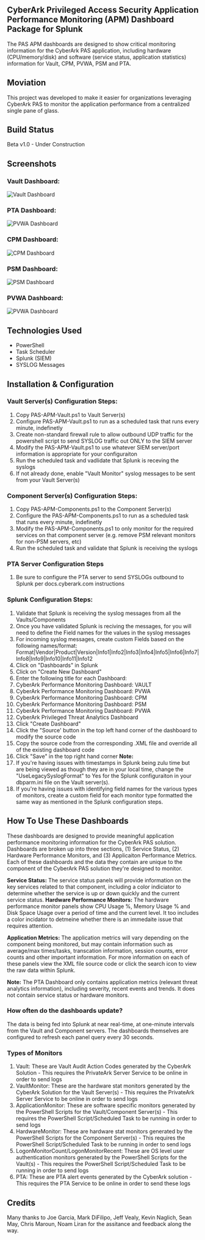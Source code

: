 ## CyberArk Privileged Access Security Application Performance Monitoring (APM) Dashboard Package for Splunk
The PAS APM dashboards are designed to show critical monitoring information for the CyberArk PAS application, including hardware (CPU/memory/disk) and software (service status, application statistics) information for Vault, CPM, PVWA, PSM and PTA.

## Moviation
This project was developed to make it easier for organizations leveraging CyberArk PAS to monitor the application performance from a centralized single pane of glass.

## Build Status
Beta v1.0 - Under Construction

## Screenshots
### Vault Dashboard:
![Vault Dashboard](/Screenshots/PAS-APM-Vault-Screenshot.PNG)

### PTA Dashboard:
![PVWA Dashboard](/Screenshots/PAS-APM-PTA-Screenshot.PNG)

### CPM Dashboard:
![CPM Dashboard](/Screenshots/PAS-APM-CPM-Screenshot.PNG)

### PSM Dashboard:
![PSM Dashboard](/Screenshots/PAS-APM-PSM-Screenshot.PNG)

### PVWA Dashboard:
![PVWA Dashboard](/Screenshots/PAS-APM-PVWA-Screenshot.PNG)

## Technologies Used
* PowerShell
* Task Scheduler
* Splunk (SIEM)
* SYSLOG Messages

## Installation & Configuration
### Vault Server(s) Configuration Steps:
1. Copy PAS-APM-Vault.ps1 to Vault Server(s)
2. Configure PAS-APM-Vault.ps1 to run as a scheduled task that runs every minute, indefinetly
3. Create non-standard firewall rule to allow outbound UDP traffic for the powershell script to send SYSLOG traffic out ONLY to the SIEM server
4. Modify the PAS-APM-Vault.ps1 to use whatever SIEM server/port information is appropriate for your configuraiton
5. Run the scheduled task and vadlidate that Splunk is receving the syslogs
6. If not already done, enable "Vault Monitor" syslog messages to be sent from your Vault Server(s)

### Component Server(s) Configuration Steps:
1. Copy PAS-APM-Components.ps1 to the Component Server(s)
2. Configure the PAS-APM-Components.ps1 to run as a scheduled task that runs every minute, indefinetly 
3. Modify the PAS-APM-Components.ps1 to only monitor for the required services on that component server (e.g. remove PSM relevant monitors for non-PSM servers, etc)
4. Run the scheduled task and validate that Splunk is receiving the syslogs

### PTA Server Configuration Steps
1. Be sure to configure the PTA server to send SYSLOGs outbound to Splunk per docs.cyberark.com instructions

### Splunk Configuration Steps:
1. Validate that Splunk is receiving the syslog messages from all the Vaults/Components
2. Once you have validated Splunk is reciving the messages, for you will need to define the Field names for the values in the syslog messages
3. For incoming syslog messages, create custom Fields based on the following names/format: Format|Vendor|Product|Version|Info1|Info2|Info3|Info4|Info5|Info6|Info7|Info8|Info9|Info10|Info11|Info12
5. Click on "Dashboards" in Splunk
6. Click on "Create New Dashboard"
7. Enter the following title for each Dashboard:
8. CyberArk Performance Monitoring Dashboard: VAULT
9. CyberArk Performance Monitoring Dashboard: PVWA
10. CyberArk Performance Monitoring Dashboard: CPM
11. CyberArk Performance Monitoring Dashboard: PSM
12. CyberArk Performance Monitoring Dashboard: PVWA
13. CyberArk Privileged Threat Analytics Dashboard
14. Click "Create Dashboard"
15. Click the "Source' button in the top left hand corner of the dashboard to modify the source code
16. Copy the source code from the corresponding .XML file and override all of the existing dashboard code
17. Click "Save" in the top right hand corner
**Note:**
1. If you're having issues with timestamps in Splunk being zulu time but are being viewed as though they are in your local time, change the "UseLegacySyslogFormat" to Yes for the Splunk configuraiton in your dbparm.ini file on the Vault server(s).
2. If you're having issues with identifying field names for the various types of monitors, create a custom field for each monitor type formatted the same way as mentioned in the Splunk configuration steps.

## How To Use These Dashboards
These dashboards are designed to provide meaningful application performance monitoring information for the CyberArk PAS solution. Dashboards are broken up into three sections, (1) Service Status, (2) Hardware Performance Monitors, and (3) Applicaiton Performance Metrics. Each of these dashboards and the data they contain are unique to the component of the CyberArk PAS solution they're designed to monitor.

**Service Status:** The service status panels will provide information on the key services related to that component, including a color indiciator to determine whether the service is up or down quickly and the current service status.
**Hardware Performance Monitors:** The hardware performance monitor panels show CPU Usage %, Memory Usage % and Disk Space Usage over a period of time and the current level. It too includes a color incidator to detmeine whether there is an immedaite issue that requires attention.

**Application Metrics:** The application metrics will vary depending on the component being monitored, but may contain information such as average/max times/tasks, transcation information, session counts, error counts and other important information. For more information on each of these panels view the XML file source code or click the search icon to view the raw data within Splunk.

**Note:** The PTA Dashboard only contains application metrics (relevant threat analytics information), including severity, recent events and trends. It does not contain service status or hardware monitors.

### How often do the dashboards update?
The data is being fed into Splunk at near real-time, at one-minute intervals from the Vault and Component servers. The dashboards themselves are configured to refresh each panel query every 30 seconds.

### Types of Monitors
1. Vault: These are Vault Audit Action Codes generated by the CyberArk Solution - This requires the PrivateArk Server Service to be online in order to send logs
2. VaultMonitor: These are the hardware stat monitors generated by the CyberArk Solution for the Vault Server(s) - This requires the PrivateArk Server Service to be online in order to send logs
3. ApplicationMonitor: These are software specific monitors generated by the PowerShell Scripts for the Vault/Component Server(s) - This requires the PowerShell Script/Scheduled Task to be running in order to send logs
4. HardwareMonitor: These are hardware stat  monitors generated by the PowerShell Scripts for the Component Server(s) - This requires the PowerShell Script/Scheduled Task to be running in order to send logs
5. LogonMonitorCount/LogonMonitorRecent: These are OS level user authentication monitors generated by the PowerShell Scripts for the Vault(s) - This requires the PowerShell Script/Scheduled Task to be running in order to send logs
6. PTA: These are PTA alert events generated by the CyberArk solution - This requires the PTA Service to be online in order to send these logs

## Credits
Many thanks to Joe Garcia, Mark DiFilipo, Jeff Vealy, Kevin Naglich, Sean May, Chris Maroun, Noam Liran for the assitance and feedback along the way.
